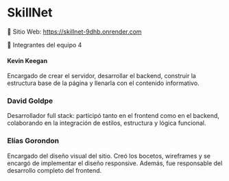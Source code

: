 # SkillNet

🔗 Sitio Web: https://skillnet-9dhb.onrender.com

👥 Integrantes del equipo 4

#### Kevin Keegan
Encargado de crear el servidor, desarrollar el backend, construir la estructura base de la página y llenarla con el contenido informativo.

### David Goldpe   
Desarrollador full stack: participó tanto en el frontend como en el backend, colaborando en la integración de estilos, estructura y lógica funcional.

### Elías Gorondon   
Encargado del diseño visual del sitio. Creó los bocetos, wireframes y se encargó de implementar el diseño responsive. Además, fue responsable del desarrollo completo del frontend.


